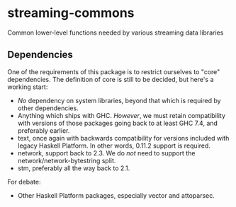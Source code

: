 streaming-commons
=================

Common lower-level functions needed by various streaming data libraries

Dependencies
------------

One of the requirements of this package is to restrict ourselves to "core"
dependencies. The definition of core is still to be decided, but here's a
working start:

* *No* dependency on system libraries, beyond that which is required by other
  dependencies.
* Anything which ships with GHC. *However*, we must retain compatibility with
  versions of those packages going back to at least GHC 7.4, and preferably
  earlier.
* text, once again with backwards compatibility for versions included with
  legacy Haskell Platform. In other words, 0.11.2 support is required.
* network, support back to 2.3. We do *not* need to support the
  network/network-bytestring split.
* stm, preferably all the way back to 2.1.

For debate:

* Other Haskell Platform packages, especially vector and attoparsec.
